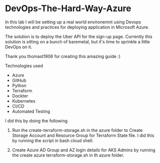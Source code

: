 # DevOps-The-Hard-Way-Azure

In this lab I will be setting up a real world environemnt using Devops technologies and practices for deploying application in Microsoft Azure. 

The solution is to deploy the Uber API for the sign-up page. Currently this solution is sitting on a bunch of baremetal, but it's time to sprinkle a little DevOps on it.

Thank you thomast1906 for creating this amazing guide :) 

Technologies used 

- Azure 
- GitHub
- Python
- Terraform
- Dockter 
- Kubernetes
- CI/CD
- Automated Testing 

I did this by doing the following 

1) Run the create-terraform-storage.sh in the azure folder to Create Storage Account and Resource Group for Terraform State file. I did this by running the script in bash cloud shell. 

2) Create Azure AD Group  and AZ login details for AKS Admins by running the create azure terraform-storage.sh in th azure folder. 
